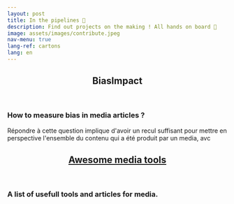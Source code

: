 ```yaml
---
layout: post
title: In the pipelines 🔧 
description: Find out projects on the making ! All hands on board 💪
image: assets/images/contribute.jpeg
nav-menu: true
lang-ref: cartons
lang: en
---
```


<div id="main">
<section id="one">
    <div class="inner">
        <header class="major">
            <h2>BiasImpact</h2>
        </header>
        <h3>How to measure bias in media articles ?</h3>
        <p>Répondre à cette question implique d'avoir un recul suffisant pour mettre en perspective l'ensemble du contenu qui a été produit par un media, avc</p>
    </div>
</section> 

<section id="one">
    <div class="inner">
        <header class="major">
            <h2><a href="https://github.com/datafornews/awesome-media-tools">Awesome media tools</a></h2>
        </header>
        <h3>A list of usefull tools and articles for media.</h3>
    </div>
</section> 
</div>